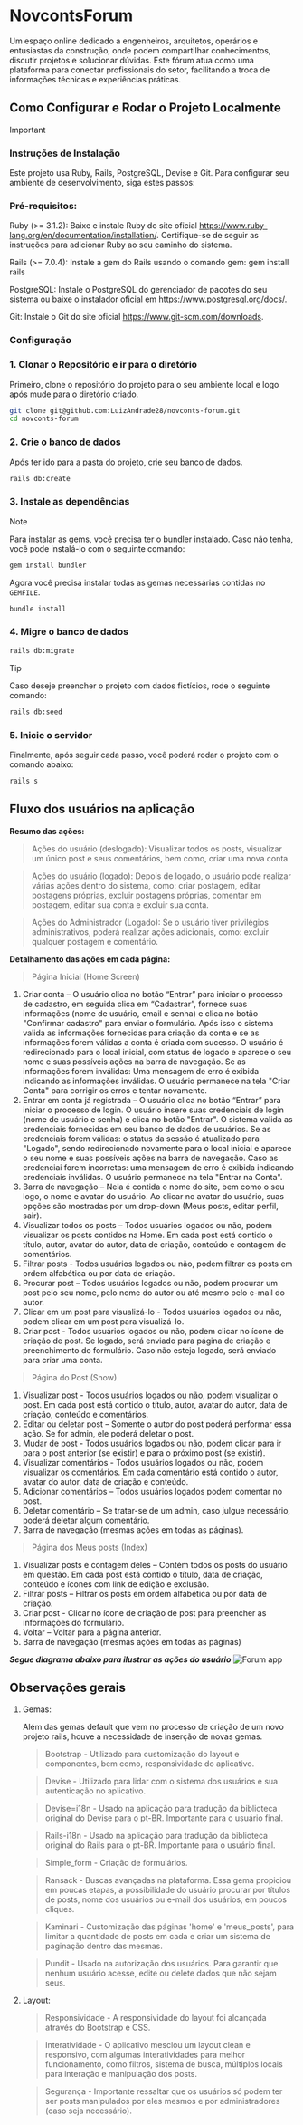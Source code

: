 # NovcontsForum

Um espaço online dedicado a engenheiros, arquitetos, operários e entusiastas da construção, onde podem compartilhar conhecimentos, discutir projetos e solucionar dúvidas. Este fórum atua como uma plataforma para conectar profissionais do setor, facilitando a troca de informações técnicas e experiências práticas.

## Como Configurar e Rodar o Projeto Localmente

> [!IMPORTANT]
> ### Instruções de Instalação
> Este projeto usa Ruby, Rails, PostgreSQL, Devise e Git. Para configurar seu ambiente de desenvolvimento, siga estes passos:

### Pré-requisitos:

Ruby (>= 3.1.2): Baixe e instale Ruby do site oficial https://www.ruby-lang.org/en/documentation/installation/. Certifique-se de seguir as instruções para adicionar Ruby ao seu caminho do sistema.

Rails (>= 7.0.4): Instale a gem do Rails usando o comando gem: gem install rails

PostgreSQL: Instale o PostgreSQL do gerenciador de pacotes do seu sistema ou baixe o instalador oficial em https://www.postgresql.org/docs/.

Git: Instale o Git do site oficial https://www.git-scm.com/downloads.

### Configuração

### 1. Clonar o Repositório e ir para o diretório

Primeiro, clone o repositório do projeto para o seu ambiente local e logo após mude para o diretório criado.

```sh
git clone git@github.com:LuizAndrade28/novconts-forum.git
cd novconts-forum
```

### 2. Crie o banco de dados

Após ter ido para a pasta do projeto, crie seu banco de dados.

```sh
rails db:create
```

### 3. Instale as dependências

> [!NOTE]
> Para instalar as gems, você precisa ter o bundler instalado. Caso não tenha, você pode instalá-lo com o seguinte comando:

```sh
gem install bundler
```

Agora você precisa instalar todas as gemas necessárias contidas no `GEMFILE`.

```sh
bundle install
```

### 4. Migre o banco de dados

```sh
rails db:migrate
```

> [!TIP]
> Caso deseje preencher o projeto com dados fictícios, rode o seguinte comando:

```sh
rails db:seed
```

### 5. Inicie o servidor
Finalmente, após seguir cada passo, você poderá rodar o projeto com o comando abaixo:

```sh
rails s
```


## Fluxo dos usuários na aplicação

**Resumo das ações:**

> Ações do usuário (deslogado):
Visualizar todos os posts, visualizar um único post e seus comentários, bem como, criar uma nova conta.

> Ações do usuário (logado):
Depois de logado, o usuário pode realizar várias ações dentro do sistema, como: criar postagem, editar postagens próprias, excluir postagens próprias, comentar em postagem, editar sua conta e excluir sua conta.

> Ações do Administrador (Logado):
Se o usuário tiver privilégios administrativos, poderá realizar ações adicionais, como: excluir qualquer postagem e comentário.

**Detalhamento das ações em cada página:**

> Página Inicial (Home Screen)

1. Criar conta – O usuário clica no botão “Entrar” para iniciar o processo de cadastro, em seguida clica em “Cadastrar”, fornece suas informações (nome de usuário, email e senha) e clica no botão "Confirmar cadastro" para enviar o formulário. 
Após isso o sistema valida as informações fornecidas para criação da conta e se as informações forem válidas a conta é criada com sucesso. O usuário é redirecionado para o local inicial, com status de logado e aparece o seu nome e suas possíveis ações na barra de navegação. Se as informações forem inválidas: Uma mensagem de erro é exibida indicando as informações inválidas. O usuário permanece na tela "Criar Conta" para corrigir os erros e tentar novamente.
2. Entrar em conta já registrada – O usuário clica no botão “Entrar” para iniciar o processo de login. O usuário insere suas credenciais de login (nome de usuário e senha) e clica no botão "Entrar".
O sistema valida as credenciais fornecidas em seu banco de dados de usuários. Se as credenciais forem válidas: o status da sessão é atualizado para "Logado", sendo redirecionado novamente para o local inicial e aparece o seu nome e suas possíveis ações na barra de navegação. Caso as credenciai forem incorretas: uma mensagem de erro é exibida indicando credenciais inválidas. O usuário permanece na tela "Entrar na Conta".
4. Barra de navegação – Nela é contida o nome do site, bem como o seu logo, o nome e avatar do usuário. Ao clicar no avatar do usuário, suas opções são mostradas por um drop-down (Meus posts, editar perfil, sair).
3. Visualizar todos os posts – Todos usuários logados ou não, podem visualizar os posts contidos na Home. Em cada post está contido o título, autor, avatar do autor, data de criação, conteúdo e contagem de comentários.
4. Filtrar posts - Todos usuários logados ou não, podem filtrar os posts em ordem alfabética ou por data de criação.
5. Procurar post – Todos usuários logados ou não, podem procurar um post pelo seu nome, pelo nome do autor ou até mesmo pelo e-mail do autor.
6. Clicar em um post para visualizá-lo - Todos usuários logados ou não, podem clicar em um post para visualizá-lo.
7. Criar post - Todos usuários logados ou não, podem clicar no ícone de criação de post. Se logado, será enviado para página de criação e preenchimento do formulário. Caso não esteja logado, será enviado para criar uma conta. 

> Página do Post (Show)

1. Visualizar post - Todos usuários logados ou não, podem visualizar o post. Em cada post está contido o título, autor, avatar do autor, data de criação, conteúdo e comentários.
2. Editar ou deletar post – Somente o autor do post poderá performar essa ação. Se for admin, ele poderá deletar o post.
3. Mudar de post - Todos usuários logados ou não, podem clicar para ir para o post anterior (se existir) e para o próximo post (se existir).
4. Visualizar comentários - Todos usuários logados ou não, podem visualizar os comentários. Em cada comentário está contido o autor, avatar do autor, data de criação e conteúdo. 
5. Adicionar comentários – Todos usuários logados podem comentar no post.
6. Deletar comentário – Se tratar-se de um admin, caso julgue necessário, poderá deletar algum comentário. 
7. Barra de navegação (mesmas ações em todas as páginas).

> Página dos Meus posts (Index)

1. Visualizar posts e contagem deles – Contém todos os posts do usuário em questão. Em cada post está contido o título, data de criação, conteúdo e ícones com link de edição e exclusão.
2. Filtrar posts – Filtrar os posts em ordem alfabética ou por data de criação.
3. Criar post - Clicar no ícone de criação de post para preencher as informações do formulário.
4. Voltar – Voltar para a página anterior.
5. Barra de navegação (mesmas ações em todas as páginas)

***Segue diagrama abaixo para ilustrar as ações do usuário***
![Forum app](https://github.com/LuizAndrade28/novconts-forum/assets/47321025/616796cf-bab1-4c43-a779-a43e68b5feae)


## Observações gerais

1. Gemas:
   
   Além das gemas default que vem no processo de criação de um novo projeto rails, houve a necessidade de inserção de novas gemas.
   
   > Bootstrap - Utilizado para customização do layout e componentes, bem como, responsividade do aplicativo.
   
   > Devise - Utilizado para lidar com o sistema dos usuários e sua autenticação no aplicativo.
   
   > Devise=i18n - Usado na aplicação para tradução da biblioteca original do Devise para o pt-BR. Importante para o usuário final.
   
   > Rails-i18n - Usado na aplicação para tradução da biblioteca original do Rails para o pt-BR. Importante para o usuário final.
   
   > Simple_form - Criação de formulários.
   
   > Ransack - Buscas avançadas na plataforma. Essa gema propiciou em poucas etapas, a possibilidade do usuário procurar por títulos de posts, nome dos usuários ou e-mail dos usuários, em poucos cliques.
   
   > Kaminari - Customização das páginas 'home' e 'meus_posts', para limitar a quantidade de posts em cada e criar um sistema de paginação dentro das mesmas.
   
   > Pundit - Usado na autorização dos usuários. Para garantir que nenhum usuário acesse, edite ou delete dados que não sejam seus.
   
2. Layout:
   
   > Responsividade - A responsividade do layout foi alcançada através do Bootstrap e CSS.
   
   > Interatividade - O aplicativo mesclou um layout clean e responsivo, com algumas interatividades para melhor funcionamento, como filtros, sistema de busca, múltiplos locais para interação e manipulação dos posts.
   
   > Segurança - Importante ressaltar que os usuários só podem ter ser posts manipulados por eles mesmos e por administradores (caso seja necessário). 
   

